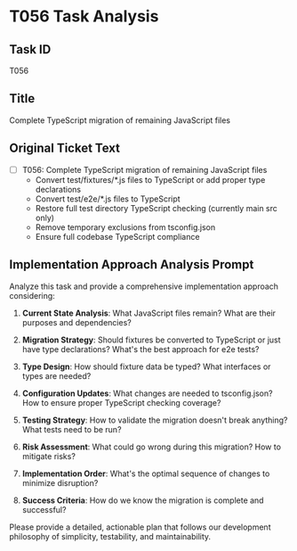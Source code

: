 # T056 Task Analysis

## Task ID

T056

## Title

Complete TypeScript migration of remaining JavaScript files

## Original Ticket Text

- [ ] T056: Complete TypeScript migration of remaining JavaScript files
  - Convert test/fixtures/\*.js files to TypeScript or add proper type declarations
  - Convert test/e2e/\*.js files to TypeScript
  - Restore full test directory TypeScript checking (currently main src only)
  - Remove temporary exclusions from tsconfig.json
  - Ensure full codebase TypeScript compliance

## Implementation Approach Analysis Prompt

Analyze this task and provide a comprehensive implementation approach considering:

1. **Current State Analysis**: What JavaScript files remain? What are their purposes and dependencies?

2. **Migration Strategy**: Should fixtures be converted to TypeScript or just have type declarations? What's the best approach for e2e tests?

3. **Type Design**: How should fixture data be typed? What interfaces or types are needed?

4. **Configuration Updates**: What changes are needed to tsconfig.json? How to ensure proper TypeScript checking coverage?

5. **Testing Strategy**: How to validate the migration doesn't break anything? What tests need to be run?

6. **Risk Assessment**: What could go wrong during this migration? How to mitigate risks?

7. **Implementation Order**: What's the optimal sequence of changes to minimize disruption?

8. **Success Criteria**: How do we know the migration is complete and successful?

Please provide a detailed, actionable plan that follows our development philosophy of simplicity, testability, and maintainability.
